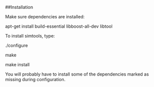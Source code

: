 ##Installation

Make sure dependencies are installed:

apt-get install build-essential libboost-all-dev libtool

To install simtools, type:

./configure

make

make install

You will probably have to install some of the dependencies marked as missing during configuration.
